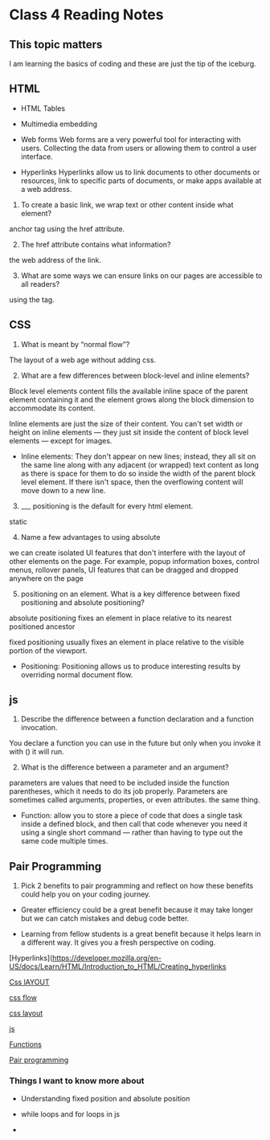# Class 4 Reading Notes

## This topic matters

I am learning the basics of coding and these are just the tip of the iceburg.

## HTML

- HTML Tables

- Multimedia embedding

- Web forms
Web forms are a very powerful tool for interacting with users.
Collecting the data from users or allowing them to control a user interface.

- Hyperlinks
Hyperlinks allow us to link documents to other documents or resources, link to specific parts of documents, or make apps available at a web address.

1. To create a basic link, we wrap text or other content inside what element?

</a> anchor tag using the href attribute.

2. The href attribute contains what information?

the web address of the link.

3. What are some ways we can ensure links on our pages are accessible to all readers?

using the </alt> tag.

## CSS

1. What is meant by “normal flow”?

The layout of a web age without adding css.

2. What are a few differences between block-level and inline elements?

Block level elements content fills the available inline space of the parent element containing it and the element grows along the block dimension to accommodate its content.

Inline elements are just the size of their content. You can't set width or height on inline elements — they just sit inside the content of block level elements — except for images.

- Inline elements: They don't appear on new lines; instead, they all sit on the same line along with any adjacent (or wrapped) text content as long as there is space for them to do so inside the width of the parent block level element. If there isn't space, then the overflowing content will move down to a new line.

3. ___ positioning is the default for every html element.

static

4. Name a few advantages to using absolute 

we can create isolated UI features that don't interfere with the layout of other elements on the page. For example, popup information boxes, control menus, rollover panels, UI features that can be dragged and dropped anywhere on the page

5. positioning on an element.
What is a key difference between fixed positioning and absolute positioning?

absolute positioning fixes an element in place relative to its nearest positioned ancestor

 fixed positioning usually fixes an element in place relative to the visible portion of the viewport. 

- Positioning: Positioning allows us to produce interesting results by overriding normal document flow.

## js

1. Describe the difference between a function declaration and a function invocation.

You declare a function you can use in the future but only when you invoke it with () it will run.

2. What is the difference between a parameter and an argument?

parameters are values that need to be included inside the function parentheses, which it needs to do its job properly.
Parameters are sometimes called arguments, properties, or even attributes.
the same thing.

- Function: allow you to store a piece of code that does a single task inside a defined block, and then call that code whenever you need it using a single short command — rather than having to type out the same code multiple times.

## Pair Programming

1. Pick 2 benefits to pair programming and reflect on how these benefits could help you on your coding journey.

- Greater efficiency could be a great benefit because it may take longer but we can catch mistakes and debug code better.

- Learning from fellow students is a great benefit because it helps learn in a different way. It gives you a fresh perspective on coding.


[Hyperlinks](https://developer.mozilla.org/en-US/docs/Learn/HTML/Introduction_to_HTML/Creating_hyperlinks

[Css lAYOUT](https://developer.mozilla.org/en-US/docs/Learn/CSS/CSS_layout)

[css flow](https://developer.mozilla.org/en-US/docs/Learn/CSS/CSS_layout/Normal_Flow)

[css layout](https://developer.mozilla.org/en-US/docs/Learn/CSS/CSS_layout/Normal_Flow)

[js](https://developer.mozilla.org/en-US/docs/Learn/JavaScript)

[Functions](https://developer.mozilla.org/en-US/docs/Learn/JavaScript/Building_blocks/Functions)

[Pair programming](https://www.codefellows.org/blog/6-reasons-for-pair-programming/)


### Things I want to know more about

- Understanding fixed position and absolute position

- while loops and for loops in js

- 